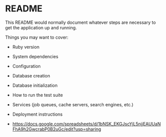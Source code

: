 # README

This README would normally document whatever steps are necessary to get the
application up and running.

Things you may want to cover:

* Ruby version

* System dependencies

* Configuration

* Database creation

* Database initialization

* How to run the test suite

* Services (job queues, cache servers, search engines, etc.)

* Deployment instructions

* https://docs.google.com/spreadsheets/d/1bNSK_EKGJscYjL5njjEAUUaNFhA9h2GwcrabP0B2uGc/edit?usp=sharing